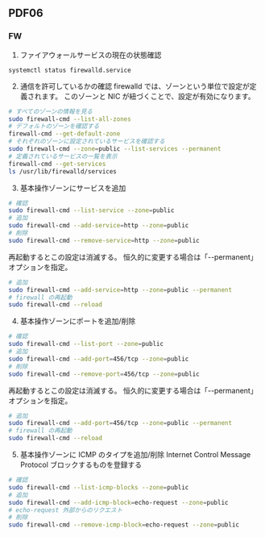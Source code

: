 
## PDF06

### FW
1. ファイアウォールサービスの現在の状態確認
```
systemctl status firewalld.service
```

2. 通信を許可しているかの確認
firewalld では、ゾーンという単位で設定が定義されます。
このゾーンと NIC が紐づくことで、設定が有効になります。

```sh
# すべてのゾーンの情報を見る
sudo firewall-cmd --list-all-zones
# デフォルトのゾーンを確認する
firewall-cmd --get-default-zone
# それぞれのゾーンに設定されているサービスを確認する
sudo firewall-cmd --zone=public --list-services --permanent
# 定義されているサービスの一覧を表示
firewall-cmd --get-services
ls /usr/lib/firewalld/services
```

3. 基本操作ゾーンにサービスを追加
```sh
# 確認
sudo firewall-cmd --list-service --zone=public
# 追加
sudo firewall-cmd --add-service=http --zone=public
# 削除
sudo firewall-cmd --remove-service=http --zone=public
```
再起動するとこの設定は消滅する。
恒久的に変更する場合は「--permanent」オプションを指定。
```sh
# 追加
sudo firewall-cmd --add-service=http --zone=public --permanent
# firewall の再起動
sudo firewall-cmd --reload
```

4. 基本操作ゾーンにポートを追加/削除
```sh
# 確認
sudo firewall-cmd --list-port --zone=public
# 追加
sudo firewall-cmd --add-port=456/tcp --zone=public
# 削除
sudo firewall-cmd --remove-port=456/tcp --zone=public
```
再起動するとこの設定は消滅する。
恒久的に変更する場合は「--permanent」オプションを指定。
```sh
# 追加
sudo firewall-cmd --add-port=456/tcp --zone=public --permanent
# firewall の再起動
sudo firewall-cmd --reload
```

5. 基本操作ゾーンに ICMP のタイプを追加/削除
Internet Control Message Protocol
ブロックするものを登録する
```sh
# 確認
sudo firewall-cmd --list-icmp-blocks --zone=public
# 追加
sudo firewall-cmd --add-icmp-block=echo-request --zone=public
# echo-request 外部からのリクエスト
# 削除
sudo firewall-cmd --remove-icmp-block=echo-request --zone=public
```
